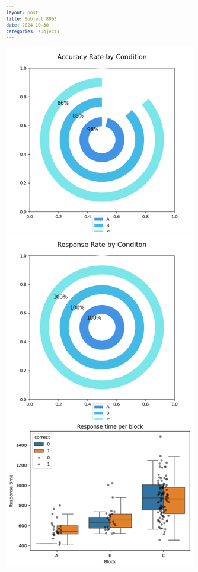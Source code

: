 ```yaml
---
layout: post
title: Subject 8003
date: 2024-10-30
categories: subjects
---
```


![](data/8003/run-5/8003_accuracy_rate.png)
![](data/8003/run-5/8003_response_rate.png)
![](data/8003/run-5/8003_rt.png)
